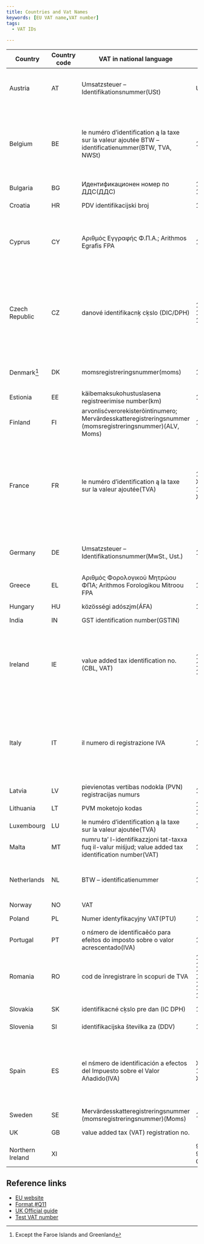 ```yaml
---
title: Countries and Vat Names
keywords: [EU VAT name,VAT number]
tags:
  - VAT IDs
 
---
```



|Country|Country code|VAT in national language|Stucture|Format|Regex|Remarks|
|--|--|--|--|--|--|--|
|Austria|AT|Umsatzsteuer – Identifikationsnummer(USt)|U12345678|9 characters. The first character is always ‘U’|`(U\d{8}$)/i)`| |
|Belgium|BE|le numéro d’identification ą la taxe sur la valeur ajoutée BTW – identificatienummer(BTW, TVA, NWSt)|1234567890|10 characters. Prefix with zero ‘0’ if the customer provides a 9 digit VAT number|`(\d{10}$)/i)`| |
|Bulgaria|BG|Идентификационен номер по ДДС(ДДС)|123456789, 1234567890|9 or 10 characters.|`(\d{9,10}$)/i)`| |
|Croatia |HR|PDV identifikacijski broj|12345678901|11 characters|`(\d{11}$)/i)`| |
|Cyprus|CY|Αριθμός Εγγραφής Φ.Π.Α.; Arithmos Egrafis FPA|12345678X|9 characters. The last character must always be a letter. |`([0-5\|9]\d{7}[A-Z]$)/i)`| |
|Czech Republic|CZ|danové identifikacnķ cķslo (DIC/DPH)|12345678, 123456789, 1234567890|8, 9 or 10 characters. If more than 10 characters are provided delete the first 3 as these are a tax code.|`(\d{8,10})?$/i)`| |
|Denmark[^1]|DK|momsregistreringsnummer(moms)|12345678|8 characters.|`(\d{8}$)/i)`|Except the Faroe Islands and Greenland |
|Estionia|EE|käibemaksukohustuslasena registreerimise number(km)|123456789|9 characters.|`(10\d{7}$)/i)`| |
|Finland|FI|arvonlisćverorekisterõintinumero; Mervärdesskatteregistreringsnummer (momsregistreringsnummer)(ALV, Moms)|12345678|8 characters.|`(\d{8}$)/i)`|Excluding the Åland Islands|
|France|FR|le numéro d’identification ą la taxe sur la valeur ajoutée(TVA)|12345678901, X1234567890, 1X123456789, XX123456789|11 characters. May include alphabetical characters (any except O or I) as first or second or first and second characters.|`([0-9A-Z]{2}[0-9]{9}$)/i)`|Including Monaco but excluding Guadeloupe, Martinique, Réunion, St Pierre and Miquelon, and French Guiana|"
|Germany|DE|Umsatzsteuer – Identifikationsnummer(MwSt., Ust.)|123456789|9 characters.|`([1-9]\d{8}$)/i)`|Except Büsingen and the Isle of Heligoland|
|Greece|EL|Αριθμός Φορολογικού Μητρώου ΦΠΑ; Arithmos Forologikou Mitroou FPA|123456789|9 characters.|`(\d{9}$)/i)`| |
|Hungary|HU|közösségi adószįm(ÁFA)|12345678|8 characters.|`(\d{8}$)/i)`| |
|India|IN|GST identification number(GSTIN)| | |` `|  |
|Ireland|IE|value added tax identification no.(CBL, VAT)|1234567X, 1X23456X, 1234567XX|8 or 9 characters. Includes one or two alphabetical characters (last, or second and last, or last 2).|`([0-9A-Z\*\+]{7}[A-Z]{1,2}$)/i)`| |"
|Italy|IT|il numero di registrazione IVA|12345678901|11 characters.|`(\d{11}$)/i)`|Except the communes of Livigno and Campione d’Italia and the Italian waters of Lake Lugano|
|Latvia|LV|pievienotas vertibas nodokla (PVN) registracijas numurs|12345678901|11 characters.|`(\d{11}$)/i)`| |
|Lithuania|LT|PVM moketojo kodas|123456789, 123456789012|9 or 12 characters.|`(\d{9}$\|\d{12}$)/i)`| |
|Luxembourg|LU|le numéro d’identification ą la taxe sur la valeur ajoutée(TVA)|12345678|8 characters.|`(\d{8}$)/i)`|  |
|Malta|MT|numru ta’ l-identifikazzjoni tat-taxxa fuq il-valur miśjud; value added tax identification number(VAT)|12345678|8 characters.|`([1-9]\d{7}$)/i)`||
|Netherlands|NL|BTW – identificatienummer|123456789B01|12 characters. The tenth character is always B.|`(\d{9}B\d{2}$)/i)`| |"
|Norway|NO|VAT| | |`(\d{9}$)/i)`| |
|Poland|PL|Numer identyfikacyjny VAT(PTU)|1234567890|10 characters|`(\d{10}$)/i)`| |
|Portugal|PT|o nśmero de identificaēćo para efeitos do imposto sobre o valor acrescentado(IVA)|123456789|9 characters.|`(\d{9}$)/i)`|Including the Azores and Madeira|
|Romania|RO|cod de īnregistrare īn scopuri de TVA|12, 123, 1234, 12345, 123456, 1234567, 12345678, 123456789, 1234567890|From 2 to 10 characters.|`([1-9]\d{1,9}$)/i)`| |
|Slovakia|SK|identifikacné cķslo pre dan (IC DPH)|1234567890|10 characters|`([1-9]\d[(2-4)\|(6-9)]\d{7}$)/i)`| |
|Slovenia|SI|identifikacijska številka za (DDV)|12345678|8 characters|`([1-9]\d{7}$)/i)`| |
|Spain|ES|el nśmero de identificación a efectos del Impuesto sobre el Valor Añadido(IVA)|X12345678, 12345678X, X1234567X|9 characters. Includes one or two alphabetical characters (first or last or first and last).|`([0-9A-Z][0-9]{7}[0-9A-Z]$)/i)`|Including the Balearic Islands but excluding Ceuta, Melilla and the Canary Islands|
|Sweden|SE|Mervärdesskatteregistreringsnummer (momsregistreringsnummer)(Moms)|123456789012|12 characters|`(\d{10}01$)/i)`| |
|UK|GB|value added tax (VAT) registration no.| | |`(?:[0-9]{12}\|[0-9]{9}|(?:GD|HA)[0-9]{3})$)/i)`||
|Northern Ireland|XI| |999999999, 999999999999, GD999, HA999| |` `| |

[^1]: Except the Faroe Islands and Greenland

## Reference links
* [EU website](https://taxation-customs.ec.europa.eu/system/files/2016-09/vat_in_ec_annexii.pdf)
* [Format,#Q11](https://ec.europa.eu/taxation_customs/vies/#/faq)
* [UK Official guide](https://www.gov.uk/guidance/vat-eu-country-codes-vat-numbers-and-vat-in-other-languages)
* [Test VAT number](https://web.archive.org/web/20170727163017/http://www.braemoor.co.uk/software/vattest.php)



